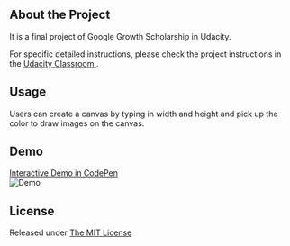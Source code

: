 ## About the Project 
It is a final project of Google Growth Scholarship in Udacity.  

For specific detailed instructions, please check the project instructions in the <a href = "https://classroom.udacity.com/me"> Udacity Classroom </a>.

## Usage 
Users can create a canvas by typing in width and height and pick up the color to draw images on the canvas.

## Demo
<a href = "https://codepen.io/Yaeno/full/aYBmYz/"> Interactive Demo in CodePen </a>
</br>
![Demo](https://user-images.githubusercontent.com/23627710/37572345-c72e7730-2ac6-11e8-9b8d-be5da7853e1a.png)

## License 
Released under <a href = "https://opensource.org/licenses/MIT"> The MIT License </a>
